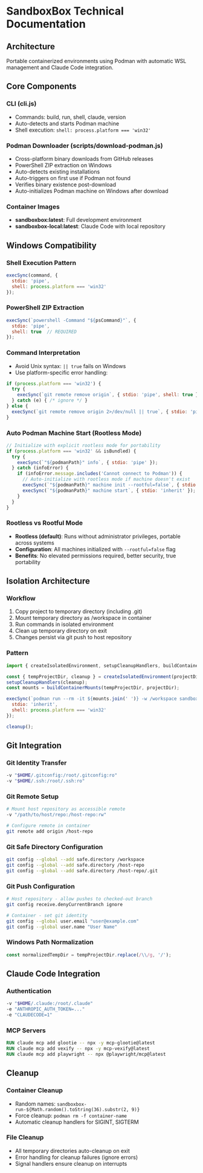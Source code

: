 # SandboxBox Technical Documentation

## Architecture
Portable containerized environments using Podman with automatic WSL management and Claude Code integration.

## Core Components

### CLI (cli.js)
- Commands: build, run, shell, claude, version
- Auto-detects and starts Podman machine
- Shell execution: `shell: process.platform === 'win32'`

### Podman Downloader (scripts/download-podman.js)
- Cross-platform binary downloads from GitHub releases
- PowerShell ZIP extraction on Windows
- Auto-detects existing installations
- Auto-triggers on first use if Podman not found
- Verifies binary existence post-download
- Auto-initializes Podman machine on Windows after download

### Container Images
- **sandboxbox:latest**: Full development environment
- **sandboxbox-local:latest**: Claude Code with local repository

## Windows Compatibility

### Shell Execution Pattern
```javascript
execSync(command, {
  stdio: 'pipe',
  shell: process.platform === 'win32'
});
```

### PowerShell ZIP Extraction
```javascript
execSync(`powershell -Command "${psCommand}"`, {
  stdio: 'pipe',
  shell: true  // REQUIRED
});
```

### Command Interpretation
- Avoid Unix syntax: `|| true` fails on Windows
- Use platform-specific error handling:
```javascript
if (process.platform === 'win32') {
  try {
    execSync(`git remote remove origin`, { stdio: 'pipe', shell: true });
  } catch (e) { /* ignore */ }
} else {
  execSync(`git remote remove origin 2>/dev/null || true`, { stdio: 'pipe', shell: true });
}
```

### Auto Podman Machine Start (Rootless Mode)
```javascript
// Initialize with explicit rootless mode for portability
if (process.platform === 'win32' && isBundled) {
  try {
    execSync(`"${podmanPath}" info`, { stdio: 'pipe' });
  } catch (infoError) {
    if (infoError.message.includes('Cannot connect to Podman')) {
      // Auto-initialize with rootless mode if machine doesn't exist
      execSync(`"${podmanPath}" machine init --rootful=false`, { stdio: 'inherit' });
      execSync(`"${podmanPath}" machine start`, { stdio: 'inherit' });
    }
  }
}
```

### Rootless vs Rootful Mode
- **Rootless (default)**: Runs without administrator privileges, portable across systems
- **Configuration**: All machines initialized with `--rootful=false` flag
- **Benefits**: No elevated permissions required, better security, true portability

## Isolation Architecture

### Workflow
1. Copy project to temporary directory (including .git)
2. Mount temporary directory as /workspace in container
3. Run commands in isolated environment
4. Clean up temporary directory on exit
5. Changes persist via git push to host repository

### Pattern
```javascript
import { createIsolatedEnvironment, setupCleanupHandlers, buildContainerMounts } from './utils/isolation.js';

const { tempProjectDir, cleanup } = createIsolatedEnvironment(projectDir);
setupCleanupHandlers(cleanup);
const mounts = buildContainerMounts(tempProjectDir, projectDir);

execSync(`podman run --rm -it ${mounts.join(' ')} -w /workspace sandboxbox:latest ${cmd}`, {
  stdio: 'inherit',
  shell: process.platform === 'win32'
});

cleanup();
```

## Git Integration

### Git Identity Transfer
```bash
-v "$HOME/.gitconfig:/root/.gitconfig:ro"
-v "$HOME/.ssh:/root/.ssh:ro"
```

### Git Remote Setup
```bash
# Mount host repository as accessible remote
-v "/path/to/host/repo:/host-repo:rw"

# Configure remote in container
git remote add origin /host-repo
```

### Git Safe Directory Configuration
```bash
git config --global --add safe.directory /workspace
git config --global --add safe.directory /host-repo
git config --global --add safe.directory /host-repo/.git
```

### Git Push Configuration
```bash
# Host repository - allow pushes to checked-out branch
git config receive.denyCurrentBranch ignore

# Container - set git identity
git config --global user.email "user@example.com"
git config --global user.name "User Name"
```

### Windows Path Normalization
```javascript
const normalizedTempDir = tempProjectDir.replace(/\\/g, '/');
```

## Claude Code Integration

### Authentication
```bash
-v "$HOME/.claude:/root/.claude"
-e "ANTHROPIC_AUTH_TOKEN=..."
-e "CLAUDECODE=1"
```

### MCP Servers
```dockerfile
RUN claude mcp add glootie -- npx -y mcp-glootie@latest
RUN claude mcp add vexify -- npx -y mcp-vexify@latest
RUN claude mcp add playwright -- npx @playwright/mcp@latest
```

## Cleanup

### Container Cleanup
- Random names: `sandboxbox-run-${Math.random().toString(36).substr(2, 9)}`
- Force cleanup: `podman rm -f container-name`
- Automatic cleanup handlers for SIGINT, SIGTERM

### File Cleanup
- All temporary directories auto-cleanup on exit
- Error handling for cleanup failures (ignore errors)
- Signal handlers ensure cleanup on interrupts